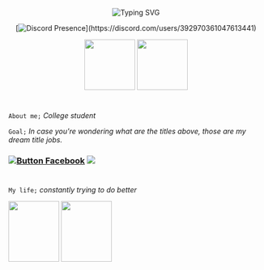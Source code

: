 
<div align="center">
  
  <a><img src="https://readme-typing-svg.demolab.com?font=Lato&size=40&duration=3000&pause=1000&color=9BF7DC&center=true&width=800&height=100&lines=Programmer;Developer;Cyber+Security+Expert" alt="Typing SVG" /></a>


  [![Discord Presence](https://lanyard.cnrad.dev/api/392970361047613441?bg=403f28&idleMessage=Probably%20Sleeping...)](https://discord.com/users/392970361047613441)

  <img src="https://cdn.jsdelivr.net/gh/devicons/devicon@latest/icons/python/python-original.svg" width="100" height="100" />
  <img src="https://cdn.jsdelivr.net/gh/devicons/devicon@latest/icons/linux/linux-original.svg" width="100" height="100" />
  
</div>

#

`About me;` *College student*

`Goal;` *In case you're wondering what are the titles above, those are my dream title jobs.*

### [![Button Facebook]][Facebook] ![](https://komarev.com/ghpvc/?username=ZzzSleepyy&style=for-the-badge)
[Facebook]: https://docs.google.com/forms/d/1OCa30FanvS3vaLqEHHSYlLCMyybwXyslSAfG2IQmQcs/edit 
[Button Facebook]: https://img.shields.io/badge/📲Contact-37a779?style=for-the-badge 

#

`My life;` *constantly trying to do better*

<img src="https://scontent.fmnl7-2.fna.fbcdn.net/v/t1.15752-9/494573340_724293846596077_8649067063159819317_n.jpg?_nc_cat=110&ccb=1-7&_nc_sid=9f807c&_nc_eui2=AeHjXw_TadKJQuGh2mXUoI4AJUGYbFbMcbklQZhsVsxxuYY3aDmoAbZFeDCWBOfvw_glEB4vZKjkBM9SrN5yWQ5o&_nc_ohc=EeO2qd3Tj1IQ7kNvwFX32QO&_nc_oc=AdnQ0bXN14iITr1Dgpk72ws3hS6SAArYk-osqhGlgJazVA0yfg41c3QUx9P7LZVPV30&_nc_zt=23&_nc_ht=scontent.fmnl7-2.fna&oh=03_Q7cD2QGrP3PD9flML2uuSZXhSko5TpQLX1EZTbBYszmQisHZ0g&oe=6848FDA9" width="100" height="120" />

<img src="https://scontent.fmnl7-1.fna.fbcdn.net/v/t1.15752-9/494572415_24507378965518783_8543040034525458212_n.jpg?_nc_cat=108&ccb=1-7&_nc_sid=9f807c&_nc_eui2=AeFrQ77SMFTwc31w1WCtmHRVjhaBmgHF43eOFoGaAcXjd49A0v3nbtg349S_Nmx6_ZCkJJCFZM_f7MpLntQ_RzLA&_nc_ohc=m7nFMtXIfR4Q7kNvwGhIGHb&_nc_oc=AdkynOGoyb-VdZXgDLISSWdttb9eh_kNptVIkygrWPmX3cLsf9AM5LSeJsos4isRBEw&_nc_zt=23&_nc_ht=scontent.fmnl7-1.fna&oh=03_Q7cD2QFGW-3-oSvY4IjpIMChaxG5GTs3AYrULUk5jAINeGHt3Q&oe=6848FAFB" width="100" height="120" />
